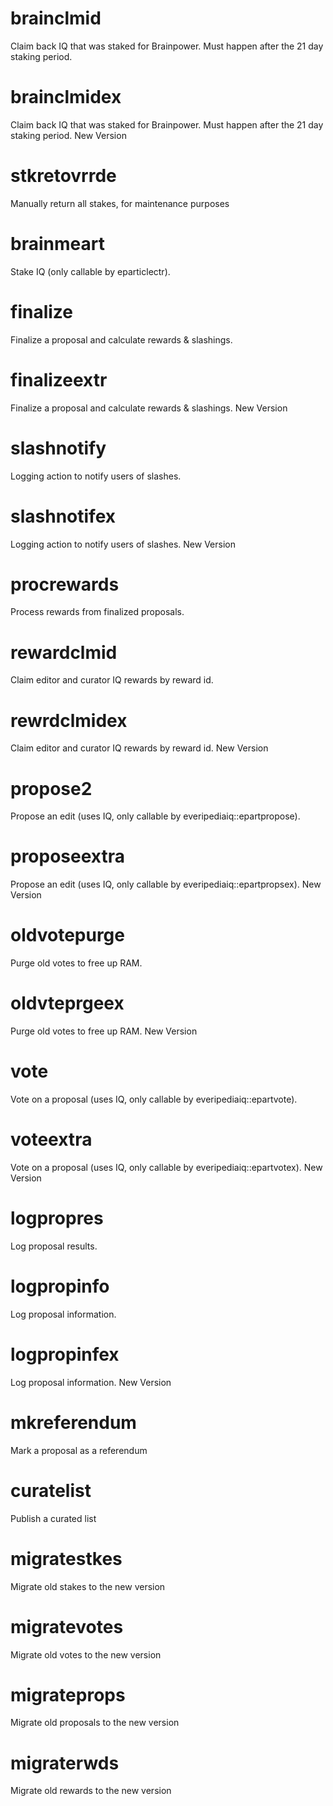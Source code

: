 <h1 class="contract">brainclmid</h1>
Claim back IQ that was staked for Brainpower. Must happen after the 21 day staking period.
<h1 class="contract">brainclmidex</h1>
Claim back IQ that was staked for Brainpower. Must happen after the 21 day staking period. New Version
<h1 class="contract">stkretovrrde</h1>
Manually return all stakes, for maintenance purposes
<h1 class="contract">brainmeart</h1>
Stake IQ (only callable by eparticlectr).
<h1 class="contract">finalize</h1>
Finalize a proposal and calculate rewards & slashings.
<h1 class="contract">finalizeextr</h1>
Finalize a proposal and calculate rewards & slashings. New Version
<h1 class="contract">slashnotify</h1>
Logging action to notify users of slashes.
<h1 class="contract">slashnotifex</h1>
Logging action to notify users of slashes. New Version
<h1 class="contract">procrewards</h1>
Process rewards from finalized proposals.
<h1 class="contract">rewardclmid</h1>
Claim editor and curator IQ rewards by reward id.
<h1 class="contract">rewrdclmidex</h1>
Claim editor and curator IQ rewards by reward id. New Version
<h1 class="contract">propose2</h1>
Propose an edit (uses IQ, only callable by everipediaiq::epartpropose).
<h1 class="contract">proposeextra</h1>
Propose an edit (uses IQ, only callable by everipediaiq::epartpropsex). New Version
<h1 class="contract">oldvotepurge</h1>
Purge old votes to free up RAM.
<h1 class="contract">oldvteprgeex</h1>
Purge old votes to free up RAM. New Version
<h1 class="contract">vote</h1>
Vote on a proposal (uses IQ, only callable by everipediaiq::epartvote).
<h1 class="contract">voteextra</h1>
Vote on a proposal (uses IQ, only callable by everipediaiq::epartvotex). New Version
<h1 class="contract">logpropres</h1>
Log proposal results.
<h1 class="contract">logpropinfo</h1>
Log proposal information.
<h1 class="contract">logpropinfex</h1>
Log proposal information. New Version
<h1 class="contract">mkreferendum</h1>
Mark a proposal as a referendum
<h1 class="contract">curatelist</h1>
Publish a curated list
<h1 class="contract">migratestkes</h1>
Migrate old stakes to the new version
<h1 class="contract">migratevotes</h1>
Migrate old votes to the new version
<h1 class="contract">migrateprops</h1>
Migrate old proposals to the new version
<h1 class="contract">migraterwds</h1>
Migrate old rewards to the new version